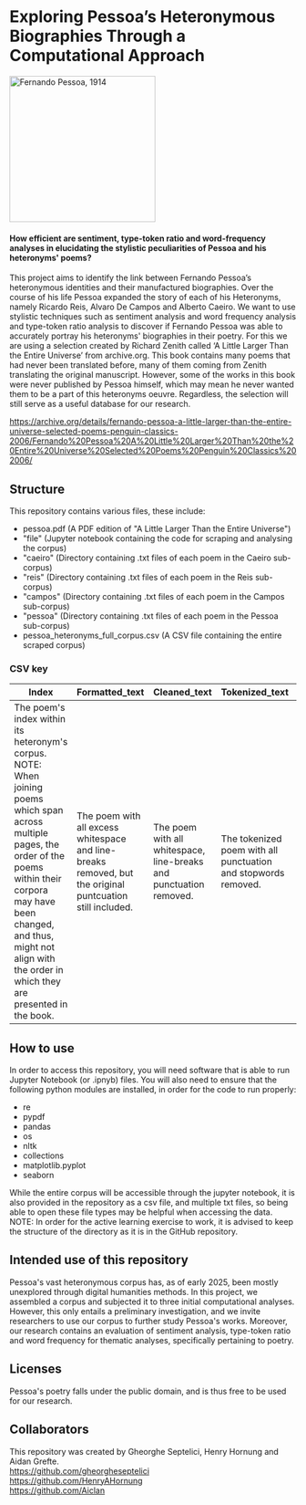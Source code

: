 # Exploring Pessoa’s Heteronymous Biographies Through a Computational Approach

<a title="Template:Cavalão, Public domain, via Wikimedia Commons" href="https://commons.wikimedia.org/wiki/File:Pessoa_chapeu.jpg"><img width="256" alt="Fernando Pessoa, 1914" src="https://upload.wikimedia.org/wikipedia/commons/thumb/3/32/Pessoa_chapeu.jpg/256px-Pessoa_chapeu.jpg?20170303141045"></a>

#### How efficient are sentiment, type-token ratio and word-frequency analyses in elucidating the stylistic peculiarities of Pessoa and his heteronyms' poems?

This project aims to identify the link between Fernando Pessoa’s heteronymous identities and their manufactured biographies. Over the course of his life Pessoa expanded the story of each of his Heteronyms, namely Ricardo Reis, Alvaro De Campos and Alberto Caeiro. We want to use stylistic techniques such as sentiment analysis and word frequency analysis and type-token ratio analysis to discover if Fernando Pessoa was able to accurately portray his heteronyms' biographies in their poetry. For this we are using a selection created by Richard Zenith called ‘A Little Larger Than the Entire Universe’ from archive.org. This book contains many poems that had never been translated before, many of them coming from Zenith translating the original manuscript. However, some of the works in this book were never published by Pessoa himself, which may mean he never wanted them to be a part of this heteronyms oeuvre. Regardless, the selection will still serve as a useful database for our research.

https://archive.org/details/fernando-pessoa-a-little-larger-than-the-entire-universe-selected-poems-penguin-classics-2006/Fernando%20Pessoa%20A%20Little%20Larger%20Than%20the%20Entire%20Universe%20Selected%20Poems%20Penguin%20Classics%202006/

## Structure 
This repository contains various files, these include:
- pessoa.pdf (A PDF edition of "A Little Larger Than the Entire Universe")
- "file" (Jupyter notebook containing the code for scraping and analysing the corpus)
- "caeiro" (Directory containing .txt files of each poem in the Caeiro sub-corpus)
- "reis" (Directory containing .txt files of each poem in the Reis sub-corpus)
- "campos" (Directory containing .txt files of each poem in the Campos sub-corpus)
- "pessoa" (Directory containing .txt files of each poem in the Pessoa sub-corpus)
- pessoa_heteronyms_full_corpus.csv (A CSV file containing the entire scraped corpus)

### CSV key
| Index | Formatted_text | Cleaned_text | Tokenized_text | Heteronym |
| ----- | -------------- | ------------ | -------------- | --------- |
| The poem's index within its heteronym's corpus. NOTE: When joining poems which span across multiple pages, the order of the poems within their corpora may have been changed, and thus, might not align with the order in which they are presented in the book. | The poem with all excess whitespace and line-breaks removed, but the original puntcuation still included. | The poem with all whitespace, line-breaks and punctuation removed. | The tokenized poem with all punctuation and stopwords removed. | The name of the heteronym to whom the poem is attributed. |

## How to use
In order to access this repository, you will need software that is able to run Jupyter Notebook (or .ipnyb) files. You will also need to ensure that the following python modules are installed, in order for the code to run properly:
- re
- pypdf
- pandas
- os
- nltk
- collections
- matplotlib.pyplot
- seaborn

While the entire corpus will be accessible through the jupyter notebook, it is also provided in the repository as a csv file, and multiple txt files, so being able to open these file types may be helpful when accessing the data.
NOTE: In order for the active learning exercise to work, it is advised to keep the structure of the directory as it is in the GitHub repository.

## Intended use of this repository
Pessoa's vast heteronymous corpus has, as of early 2025, been mostly unexplored through digital humanities methods. In this project, we assembled a corpus and subjected it to three initial computational analyses. However, this only entails a preliminary investigation, and we invite researchers to use our corpus to further study Pessoa's works. Moreover, our research contains an evaluation of sentiment analysis, type-token ratio and word frequency for thematic analyses, specifically pertaining to poetry.

## Licenses
Pessoa's poetry falls under the public domain, and is thus free to be used for our research.

## Collaborators
  This repository was created by Gheorghe Septelici, Henry Hornung and Aidan Grefte.  
  https://github.com/gheorgheseptelici  
  https://github.com/HenryAHornung  
  https://github.com/Aiclan  
